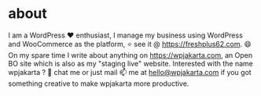 # about

I am a WordPress ❤️ enthusiast, I manage my business using WordPress and WooCommerce as the platform, ⭐ see it @ https://freshplus62.com. 😄 On my spare time I write about anything on https://wpjakarta.com, an Open BO site which is also as my "staging live" website. Interested with the name wpjakarta ? 💬 chat me or just mail 📫 me at hello@wpjakarta.com if you got something creative to make wpjakarta more productive.
